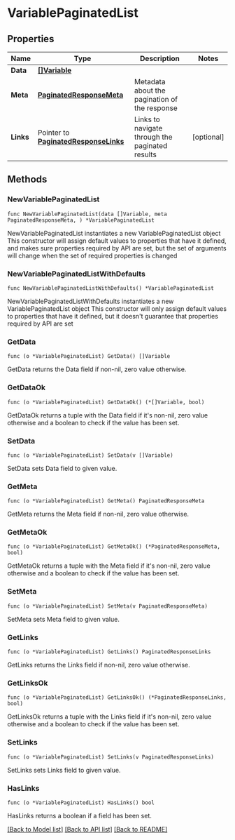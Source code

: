 # VariablePaginatedList

## Properties

Name | Type | Description | Notes
------------ | ------------- | ------------- | -------------
**Data** | [**[]Variable**](Variable.md) |  | 
**Meta** | [**PaginatedResponseMeta**](PaginatedResponseMeta.md) | Metadata about the pagination of the response | 
**Links** | Pointer to [**PaginatedResponseLinks**](PaginatedResponseLinks.md) | Links to navigate through the paginated results | [optional] 

## Methods

### NewVariablePaginatedList

`func NewVariablePaginatedList(data []Variable, meta PaginatedResponseMeta, ) *VariablePaginatedList`

NewVariablePaginatedList instantiates a new VariablePaginatedList object
This constructor will assign default values to properties that have it defined,
and makes sure properties required by API are set, but the set of arguments
will change when the set of required properties is changed

### NewVariablePaginatedListWithDefaults

`func NewVariablePaginatedListWithDefaults() *VariablePaginatedList`

NewVariablePaginatedListWithDefaults instantiates a new VariablePaginatedList object
This constructor will only assign default values to properties that have it defined,
but it doesn't guarantee that properties required by API are set

### GetData

`func (o *VariablePaginatedList) GetData() []Variable`

GetData returns the Data field if non-nil, zero value otherwise.

### GetDataOk

`func (o *VariablePaginatedList) GetDataOk() (*[]Variable, bool)`

GetDataOk returns a tuple with the Data field if it's non-nil, zero value otherwise
and a boolean to check if the value has been set.

### SetData

`func (o *VariablePaginatedList) SetData(v []Variable)`

SetData sets Data field to given value.


### GetMeta

`func (o *VariablePaginatedList) GetMeta() PaginatedResponseMeta`

GetMeta returns the Meta field if non-nil, zero value otherwise.

### GetMetaOk

`func (o *VariablePaginatedList) GetMetaOk() (*PaginatedResponseMeta, bool)`

GetMetaOk returns a tuple with the Meta field if it's non-nil, zero value otherwise
and a boolean to check if the value has been set.

### SetMeta

`func (o *VariablePaginatedList) SetMeta(v PaginatedResponseMeta)`

SetMeta sets Meta field to given value.


### GetLinks

`func (o *VariablePaginatedList) GetLinks() PaginatedResponseLinks`

GetLinks returns the Links field if non-nil, zero value otherwise.

### GetLinksOk

`func (o *VariablePaginatedList) GetLinksOk() (*PaginatedResponseLinks, bool)`

GetLinksOk returns a tuple with the Links field if it's non-nil, zero value otherwise
and a boolean to check if the value has been set.

### SetLinks

`func (o *VariablePaginatedList) SetLinks(v PaginatedResponseLinks)`

SetLinks sets Links field to given value.

### HasLinks

`func (o *VariablePaginatedList) HasLinks() bool`

HasLinks returns a boolean if a field has been set.


[[Back to Model list]](../README.md#documentation-for-models) [[Back to API list]](../README.md#documentation-for-api-endpoints) [[Back to README]](../README.md)


